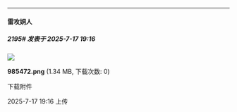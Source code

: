 ﻿
*****

####  雷攻姛人  
##### 2195#       发表于 2025-7-17 19:16

<img src="https://img.stage1st.com/forum/202507/17/191628pj6wcx66olbxj5qf.png" referrerpolicy="no-referrer">

<strong>985472.png</strong> (1.34 MB, 下载次数: 0)

下载附件

2025-7-17 19:16 上传

